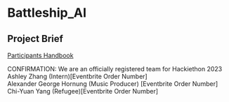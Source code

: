 # Battleship_AI

## Project Brief
[Participants Handbook](https://scented-noodle-4c2.notion.site/Hackiethon-2023-BattleShips-Participants-Handbook-182003e3c1d7414f9df089e7ac416950)

CONFIRMATION: We are an officially registered team for Hackiethon 2023<br />
Ashley Zhang (Intern)[Eventbrite Order Number]<br />
Alexander George Hornung (Music Producer) [Eventbrite Order Number]<br />
Chi-Yuan Yang (Refugee)[Eventbrite Order Number]<br />
